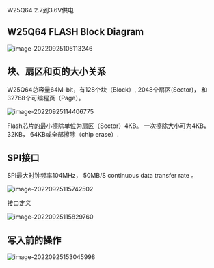 W25Q64  2.7到3.6V供电

## W25Q64 FLASH Block Diagram

![image-20220925105113246](https://blog-pic-1313935212.cos.ap-guangzhou.myqcloud.com/imgs/202209251051458.png)

## 块、扇区和页的大小关系

W25Q64总容量64M-bit，有128个块（Block）, 2048个扇区(Sector)， 和32768个可编程页（Page）。

![image-20220925114406775](https://blog-pic-1313935212.cos.ap-guangzhou.myqcloud.com/imgs/202209251144835.png)

Flash芯片的最小擦除单位为扇区（Sector）4KB。 一次擦除大小可为4KB，32KB， 64KB或全部擦除（chip erase）.

## SPI接口

SPI最大时钟频率104MHz， 50MB/S continuous data transfer rate  。

![image-20220925115742502](https://blog-pic-1313935212.cos.ap-guangzhou.myqcloud.com/imgs/202209251157546.png)

接口定义

![image-20220925115829760](https://blog-pic-1313935212.cos.ap-guangzhou.myqcloud.com/imgs/202209251158798.png)

## 写入前的操作

![image-20220925153045998](https://blog-pic-1313935212.cos.ap-guangzhou.myqcloud.com/imgs/202209251530053.png)